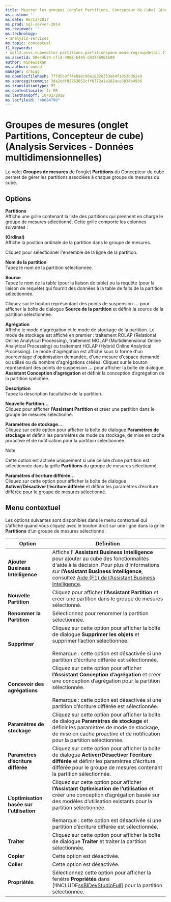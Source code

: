 ```yaml
---
title: Mesurer les groupes (onglet Partitions, Concepteur de Cube) (Analysis Services - données multidimensionnelles) | Microsoft Docs
ms.custom: ''
ms.date: 06/13/2017
ms.prod: sql-server-2014
ms.reviewer: ''
ms.technology:
- analysis-services
ms.topic: conceptual
f1_keywords:
- sql12.asvs.cubeeditor.partitions.partitionspane.measuregroupdetail.f1
ms.assetid: 58e44b24-cfcd-4908-b445-d4374b961b98
author: minewiskan
ms.author: owend
manager: craigg
ms.openlocfilehash: 7ffd5b3ff4eb98c96e1832e353e64f1953bd62e9
ms.sourcegitcommit: 3da2edf82763852cff6772a1a282ace3034b4936
ms.translationtype: MT
ms.contentlocale: fr-FR
ms.lasthandoff: 10/02/2018
ms.locfileid: "48084799"
---
```

# <a name="measure-groups-partitions-tab-cube-designer-analysis-services---multidimensional-data"></a>Groupes de mesures (onglet Partitions, Concepteur de cube) (Analysis Services - Données multidimensionnelles)
  Le volet **Groupes de mesures** de l’onglet **Partitions** du Concepteur de cube permet de gérer les partitions associées à chaque groupe de mesures du cube.  
  
## <a name="options"></a>Options  
 **Partitions**  
 Affiche une grille contenant la liste des partitions qui prennent en charge le groupe de mesures sélectionné. Cette grille comporte les colonnes suivantes :  
  
 **(Ordinal)**  
 Affiche la position ordinale de la partition dans le groupe de mesures.  
  
 Cliquez pour sélectionner l'ensemble de la ligne de la partition.  
  
 **Nom de la partition**  
 Tapez le nom de la partition sélectionnée.  
  
 **Source**  
 Tapez le nom de la table (pour la liaison de table) ou la requête (pour la liaison de requête) qui fournit des données à la table de faits de la partition sélectionnée.  
  
 Cliquez sur le bouton représentant des points de suspension **...** pour afficher la boîte de dialogue **Source de la partition** et définir la source de la partition sélectionnée.  
  
 **Agrégation**  
 Affiche le mode d'agrégation et le mode de stockage de la partition. Le mode de stockage est affiché en premier : traitement ROLAP (Relational Online Analytical Processing), traitement MOLAP (Multidimensional Online Analytical Processing) ou traitement HOLAP (Hybrid Online Analytical Processing). Le mode d'agrégation est affiché sous la forme d'un pourcentage d'optimisation demandée, d'une mesure d'espace demandé ou utilisé ou du nombre d'agrégations créées. Cliquez sur le bouton représentant des points de suspension **...** pour afficher la boîte de dialogue **Assistant Conception d’agrégation** et définir la conception d’agrégation de la partition spécifiée.  
  
 **Description**  
 Tapez la description facultative de la partition.  
  
 **Nouvelle Partition...**  
 Cliquez pour afficher **l’Assistant Partition** et créer une partition dans le groupe de mesures sélectionné.  
  
 **Paramètres de stockage...**  
 Cliquez sur cette option pour afficher la boîte de dialogue **Paramètres de stockage** et définir les paramètres de mode de stockage, de mise en cache proactive et de notification pour la partition sélectionnée.  
  
> [!NOTE]  
>  Cette option est activée uniquement si une cellule d’une partition est sélectionnée dans la grille **Partitions** du groupe de mesures sélectionné.  
  
 **Paramètres d’écriture différée...**  
 Cliquez sur cette option pour afficher la boîte de dialogue **Activer/Désactiver l’écriture différée** et définir les paramètres d’écriture différée pour le groupe de mesures sélectionné.  
  
## <a name="context-menu"></a>Menu contextuel  
 Les options suivantes sont disponibles dans le menu contextuel qui s’affiche quand vous cliquez avec le bouton droit sur une ligne dans la grille **Partitions** d’un groupe de mesures sélectionné :  
  
|Option|Définition|  
|------------|----------------|  
|**Ajouter Business Intelligence**|Affiche l' **Assistant Business Intelligence** pour ajouter au cube des fonctionnalités d'aide à la décision. Pour plus d’informations sur **l’Assistant Business Intelligence**, consultez [Aide (F1) de l’Assistant Business Intelligence](business-intelligence-wizard-f1-help.md).|  
|**Nouvelle Partition**|Cliquez pour afficher **l’Assistant Partition** et créer une partition dans le groupe de mesures sélectionné.|  
|**Renommer la Partition**|Sélectionnez pour renommer la partition sélectionnée.|  
|**Supprimer**|Cliquez sur cette option pour afficher la boîte de dialogue **Supprimer les objets** et supprimer l’action sélectionnée.<br /><br /> Remarque : cette option est désactivée si une partition d’écriture différée est sélectionnée.|  
|**Concevoir des agrégations**|Cliquez sur cette option pour afficher **l’Assistant Conception d’agrégation** et créer une conception d’agrégation pour la partition sélectionnée.<br /><br /> Remarque : cette option est désactivée si une partition d’écriture différée est sélectionnée.|  
|**Paramètres de stockage**|Cliquez sur cette option pour afficher la boîte de dialogue **Paramètres de stockage** et définir les paramètres de mode de stockage, de mise en cache proactive et de notification pour la partition sélectionnée.|  
|**Paramètres d’écriture différée**|Cliquez sur cette option pour afficher la boîte de dialogue **Activer/Désactiver l’écriture différée** et définir les paramètres d’écriture différée pour le groupe de mesures contenant la partition sélectionnée.|  
|**L’optimisation basée sur l’utilisation**|Cliquez sur cette option pour afficher **l’Assistant Optimisation de l’utilisation** et créer une conception d’agrégation basée sur des modèles d’utilisation existants pour la partition sélectionnée.<br /><br /> Remarque : cette option est désactivée si une partition d’écriture différée est sélectionnée.|  
|**Traiter**|Cliquez sur cette option pour afficher la boîte de dialogue **Traiter** et traiter la partition sélectionnée.|  
|**Copier**|Cette option est désactivée.|  
|**Coller**|Cette option est désactivée.|  
|**Propriétés**|Sélectionnez cette option pour afficher la fenêtre **Propriétés** dans [!INCLUDE[ssBIDevStudioFull](../includes/ssbidevstudiofull-md.md)] pour la partition sélectionnée.|  
  
  
